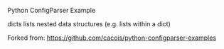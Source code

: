 Python ConfigParser Example

dicts
lists
nested data structures (e.g. lists within a dict)

Forked from: https://github.com/cacois/python-configparser-examples 

